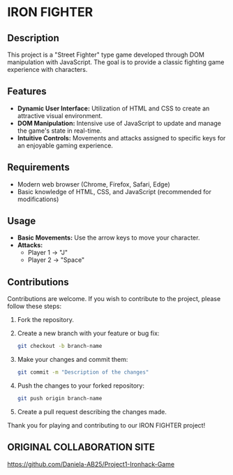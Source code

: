 # IRON FIGHTER

## Description

This project is a "Street Fighter" type game developed through DOM manipulation with JavaScript. The goal is to provide a classic fighting game experience with characters.

## Features

- **Dynamic User Interface:** Utilization of HTML and CSS to create an attractive visual environment.
- **DOM Manipulation:** Intensive use of JavaScript to update and manage the game's state in real-time.
- **Intuitive Controls:** Movements and attacks assigned to specific keys for an enjoyable gaming experience.

## Requirements

- Modern web browser (Chrome, Firefox, Safari, Edge)
- Basic knowledge of HTML, CSS, and JavaScript (recommended for modifications)

## Usage

- **Basic Movements:** Use the arrow keys to move your character.
- **Attacks:**
  - Player 1 -> "J"
  - Player 2 -> "Space"

## Contributions

Contributions are welcome. If you wish to contribute to the project, please follow these steps:

1. Fork the repository.
2. Create a new branch with your feature or bug fix:

    ```bash
    git checkout -b branch-name
    ```

3. Make your changes and commit them:

    ```bash
    git commit -m "Description of the changes"
    ```

4. Push the changes to your forked repository:

    ```bash
    git push origin branch-name
    ```

5. Create a pull request describing the changes made.

Thank you for playing and contributing to our IRON FIGHTER project!

## ORIGINAL COLLABORATION SITE

https://github.com/Daniela-AB25/Project1-Ironhack-Game
